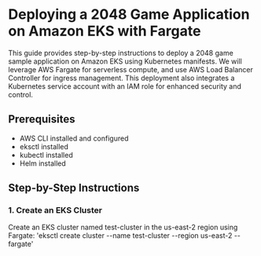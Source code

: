 # Deploying a 2048 Game Application on Amazon EKS with Fargate
This guide provides step-by-step instructions to deploy a 2048 game sample application on Amazon EKS using Kubernetes manifests. We will leverage AWS Fargate for serverless compute, and use AWS Load Balancer Controller for ingress management. This deployment also integrates a Kubernetes service account with an IAM role for enhanced security and control.

## Prerequisites
- AWS CLI installed and configured
- eksctl installed
- kubectl installed
- Helm installed

## Step-by-Step Instructions
### 1. Create an EKS Cluster
Create an EKS cluster named test-cluster in the us-east-2 region using Fargate:
'eksctl create cluster --name test-cluster --region us-east-2 --fargate'
